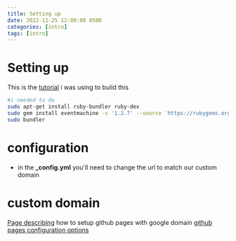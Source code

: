 ```yaml
---
title: Setting up
date: 2022-11-25 12:00:00 0500
categories: [intro]
tags: [intro]
---
```


# Setting up

This is the [tutorial](https://www.youtube.com/watch?v=F8iOU1ci19Q&t=328s) i was using to build this

```bash
#i needed to do 
sudo apt-get install ruby-bundler ruby-dev
sudo gem install eventmachine -v '1.2.7' --source 'https://rubygems.org/'
sudo bundler
```


# configuration
* in the **_config.yml** you'll need to change the url to match our custom domain 



# custom domain
[Page describing](https://dev.to/trentyang/how-to-setup-google-domain-for-github-pages-1p58) how to setup github pages with google domain
[github pages configuration options](https://docs.github.com/en/pages/configuring-a-custom-domain-for-your-github-pages-site/managing-a-custom-domain-for-your-github-pages-site#configuring-a-records-with-your-dns-provider)


